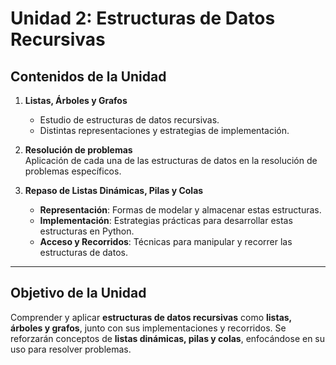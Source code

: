 # Unidad 2: Estructuras de Datos Recursivas

## Contenidos de la Unidad

1. **Listas, Árboles y Grafos**  
   - Estudio de estructuras de datos recursivas.  
   - Distintas representaciones y estrategias de implementación.  

2. **Resolución de problemas**  
   Aplicación de cada una de las estructuras de datos en la resolución de problemas específicos.

3. **Repaso de Listas Dinámicas, Pilas y Colas**  
   - **Representación**: Formas de modelar y almacenar estas estructuras.  
   - **Implementación**: Estrategias prácticas para desarrollar estas estructuras en Python.  
   - **Acceso y Recorridos**: Técnicas para manipular y recorrer las estructuras de datos.

---

## Objetivo de la Unidad

Comprender y aplicar **estructuras de datos recursivas** como **listas, árboles y grafos**, junto con sus implementaciones y recorridos. Se reforzarán conceptos de **listas dinámicas, pilas y colas**, enfocándose en su uso para resolver problemas.

